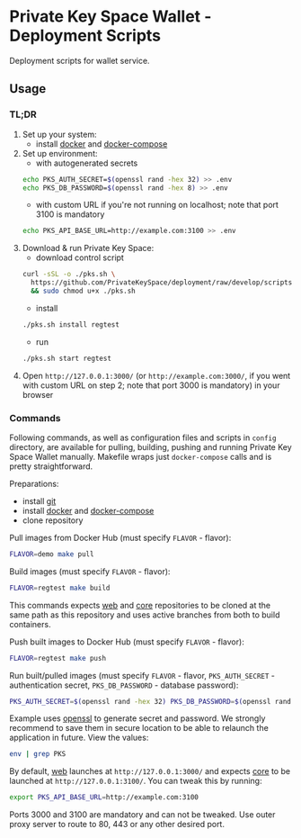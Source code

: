 # Private Key Space Wallet - Deployment Scripts

Deployment scripts for wallet service.

## Usage

### TL;DR

1. Set up your system:
    * install [docker](https://docs.docker.com/install/) and [docker-compose](https://docs.docker.com/compose/)
2. Set up environment:
    * with autogenerated secrets
    ```bash
    echo PKS_AUTH_SECRET=$(openssl rand -hex 32) >> .env
    echo PKS_DB_PASSWORD=$(openssl rand -hex 8) >> .env
    ```
    * with custom URL if you're not running on localhost; note that port 3100 is mandatory
    ```bash
    echo PKS_API_BASE_URL=http://example.com:3100 >> .env
    ```
3. Download & run Private Key Space:
    * download control script
    ```bash
    curl -sSL -o ./pks.sh \
      https://github.com/PrivateKeySpace/deployment/raw/develop/scripts/pks.sh \
      && sudo chmod u+x ./pks.sh
    ```
    * install
    ```bash
    ./pks.sh install regtest
    ```
    * run
    ```bash
    ./pks.sh start regtest
    ```
4. Open `http://127.0.0.1:3000/` (or `http://example.com:3000/`, if you went with custom URL on step 2; note that port 3000 is mandatory) in your browser

### Commands

Following commands, as well as configuration files and scripts in `config` directory, are available for pulling, building, pushing and running Private Key Space Wallet manually.
Makefile wraps just `docker-compose` calls and is pretty straightforward.

Preparations:
  * install [git](https://git-scm.com/)
  * install [docker](https://docs.docker.com/install/) and [docker-compose](https://docs.docker.com/compose/)
  * clone repository

Pull images from Docker Hub (must specify `FLAVOR` - flavor):
```bash
FLAVOR=demo make pull
```

Build images (must specify `FLAVOR` - flavor):
```bash
FLAVOR=regtest make build
```
This commands expects [web](https://github.com/PrivateKeySpace/web) and [core](https://github.com/PrivateKeySpace/core) repositories to be cloned at the same path as this repository and uses active branches from both to build containers.

Push built images to Docker Hub (must specify `FLAVOR` - flavor):
```bash
FLAVOR=regtest make push
```

Run built/pulled images (must specify `FLAVOR` - flavor, `PKS_AUTH_SECRET` - authentication secret, `PKS_DB_PASSWORD` - database password):
```bash
PKS_AUTH_SECRET=$(openssl rand -hex 32) PKS_DB_PASSWORD=$(openssl rand -hex 8) FLAVOR=regtest make run
```
Example uses [openssl](https://www.openssl.org/) to generate secret and password. 
We strongly recommend to save them in secure location to be able to relaunch the application in future.
View the values:
```bash
env | grep PKS
```

By default, [web](https://github.com/PrivateKeySpace/web) launches at `http://127.0.0.1:3000/`
and expects [core](https://github.com/PrivateKeySpace/core) to be launched at `http://127.0.0.1:3100/`.
You can tweak this by running:
```bash
export PKS_API_BASE_URL=http://example.com:3100
```
Ports 3000 and 3100 are mandatory and can not be tweaked. Use outer proxy server to route to 80, 443 or any other desired port.
